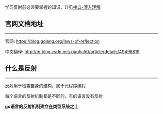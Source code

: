 学习反射前必须要掌握的知识，详见[接口-深入理解](/method/interface_deep/)

## **官网文档地址**

---

官网: https://blog.golang.org/laws-of-reflection

中文翻译: http://m.blog.csdn.net/xiaohu50/article/details/49496819

## **什么是反射**

---

反射用于检查自身的结构，属于元程序编程

每个语言的反射机制都是不同的，有的语言没有反射

**go语言的反射机制建立在类型系统之上**
